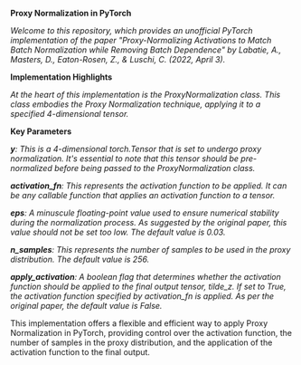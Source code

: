 **Proxy Normalization in PyTorch**

*Welcome to this repository, which provides an unofficial PyTorch implementation of the paper "Proxy-Normalizing Activations to Match Batch Normalization while Removing Batch Dependence" by Labatie, A., Masters, D., Eaton-Rosen, Z., & Luschi, C. (2022, April 3).*

**Implementation Highlights**

*At the heart of this implementation is the ProxyNormalization class. This class embodies the Proxy Normalization technique, applying it to a specified 4-dimensional tensor.*

**Key Parameters**
	
***y**: This is a 4-dimensional torch.Tensor that is set to undergo proxy normalization. It's essential to note that this tensor should be pre-normalized before being passed to the ProxyNormalization class.*

***activation_fn**: This represents the activation function to be applied. It can be any callable function that applies an activation function to a tensor.*

***eps**: A minuscule floating-point value used to ensure numerical stability during the normalization process. As suggested by the original paper, this value should not be set too low. The default value is 0.03.*

***n_samples**: This represents the number of samples to be used in the proxy distribution. The default value is 256.*

***apply_activation**: A boolean flag that determines whether the activation function should be applied to the final output tensor, tilde_z. If set to True, the activation function specified by activation_fn is applied. As per the original paper, the default value is False.*

This implementation offers a flexible and efficient way to apply Proxy Normalization in PyTorch, providing control over the activation function, the number of samples in the proxy distribution, and the application of the activation function to the final output.
